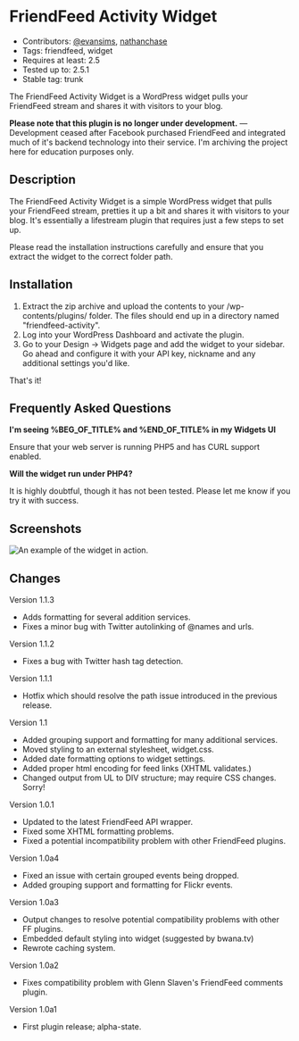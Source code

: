 # FriendFeed Activity Widget

* Contributors: [@evansims](/evansims), [nathanchase](https://twitter.com/nathanchase)
* Tags: friendfeed, widget
* Requires at least: 2.5
* Tested up to: 2.5.1
* Stable tag: trunk

The FriendFeed Activity Widget is a WordPress widget pulls your FriendFeed stream and shares it with visitors to your blog.

**Please note that this plugin is no longer under development.** — Development ceased after Facebook purchased FriendFeed and integrated much of it's backend technology into their service. I'm archiving the project here for education purposes only.

## Description

The FriendFeed Activity Widget is a simple WordPress widget that pulls your FriendFeed stream, pretties it up a bit and shares it with visitors to your blog. It's essentially a lifestream plugin that requires just a few steps to set up.

Please read the installation instructions carefully and ensure that you extract the widget to the correct folder path.


## Installation

1. Extract the zip archive and upload the contents to your /wp-contents/plugins/ folder. The files should end up in a directory named "friendfeed-activity".
2. Log into your WordPress Dashboard and activate the plugin.
3. Go to your Design -> Widgets page and add the widget to your sidebar. Go ahead and configure it with your API key, nickname and any additional settings you'd like.

That's it!


## Frequently Asked Questions

**I'm seeing %BEG_OF_TITLE% and %END_OF_TITLE% in my Widgets UI**

Ensure that your web server is running PHP5 and has CURL support enabled.

**Will the widget run under PHP4?**

It is highly doubtful, though it has not been tested. Please let me know if you try it with success.


## Screenshots

![An example of the widget in action.](https://raw.github.com/evansims/wordpress-friendfeed/master/screenshot.jpg)


## Changes

Version 1.1.3

* Adds formatting for several addition services.
* Fixes a minor bug with Twitter autolinking of @names and urls.

Version 1.1.2

* Fixes a bug with Twitter hash tag detection.

Version 1.1.1

* Hotfix which should resolve the path issue introduced in the previous release.

Version 1.1

* Added grouping support and formatting for many additional services.
* Moved styling to an external stylesheet, widget.css.
* Added date formatting options to widget settings.
* Added proper html encoding for feed links (XHTML validates.)
* Changed output from UL to DIV structure; may require CSS changes. Sorry!

Version 1.0.1

* Updated to the latest FriendFeed API wrapper.
* Fixed some XHTML formatting problems.
* Fixed a potential incompatibility problem with other FriendFeed plugins.

Version 1.0a4

* Fixed an issue with certain grouped events being dropped.
* Added grouping support and formatting for Flickr events.

Version 1.0a3

* Output changes to resolve potential compatibility problems with other FF plugins.
* Embedded default styling into widget (suggested by bwana.tv)
* Rewrote caching system.

Version 1.0a2

* Fixes compatibility problem with Glenn Slaven's FriendFeed comments plugin.

Version 1.0a1

* First plugin release; alpha-state.
